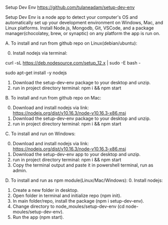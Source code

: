 Setup Dev Env
https://github.com/tulaneadam/setup-dev-env

Setup Dev Env is a node app to detect your computer's OS and automatically set up your development environment on Windows, Mac, and Linux platforms.  Install Node.js, Mongodb, Git, VSCode, and a package manager(chocolatey, brew, or synaptic) on any platform the app is run on.

A.  To install and run from github repo on Linux(debian/ubuntu):

0.  Install nodejs via terminal:

curl -sL https://deb.nodesource.com/setup_12.x | sudo -E bash -

sudo apt-get install -y nodejs

1.  Download the setup-dev-env package to your desktop and unzip.
2.  run in project directory terminal:
    npm i && npm start
    
B.  To install and run from github repo on Mac:

0.  Download and install nodejs via link:
https://nodejs.org/dist/v10.16.3/node-v10.16.3-x86.msi
1.  Download the setup-dev-env package to your desktop and unzip.
2.  run in project directory terminal:
    npm i && npm start

C.  To install and run on Windows:

0.  Download and install nodejs via link:
https://nodejs.org/dist/v10.16.3/node-v10.16.3-x86.msi
1.  Download the setup-dev-env app to your desktop and unzip.
2.  run in project directory terminal:
    npm i && npm start
3.  Copy the terminal output and paste it in powershell terminal, run as admin.

D. To install and run as npm module(Linux/Mac/Windows):
0.  Install nodejs:
1.  Create a new folder in desktop.
2.  Open folder in terminal and initialize repo (npm init).
3.  In main folder/repo, install the package (npm i setup-dev-env).
4.  Change directory to node_moules/setup-dev-env (cd node-moules/setup-dev-env).
5.  Run the app (npm start).

